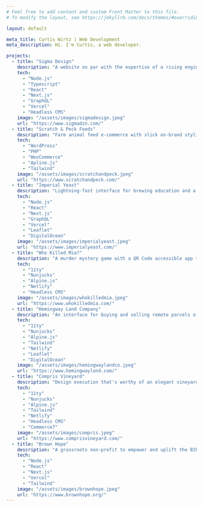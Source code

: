 ```yaml
---
# Feel free to add content and custom Front Matter to this file.
# To modify the layout, see https://jekyllrb.com/docs/themes/#overriding-theme-defaults

layout: default

meta_title: Curtis Wirtz | Web Development
meta_description: Hi. I'm Curtis, a web developer.

projects:
  - title: "Sigma Design"
    description: "A website on par with the expertise of a rising engineering firm. Built in the spirit of engineering, using a cutting-edge stack."
    tech:
      - "Node.js"
      - "Typescript"
      - "React"
      - "Next.js"
      - "GraphQL"
      - "Vercel"
      - "Headless CMS"
    image: "/assets/images/sigmadesign.jpeg"
    url: "https://www.sigmadzn.com/"
  - title: "Scratch & Peck Feeds"
    description: "Farm animal feed e-commerce with slick on-brand styling. Integrates automated orders, wholesale freight shipments, discount programs, and analytics to scale."
    tech:
      - "WordPress"
      - "PHP"
      - "WooCommerce"
      - "Apline.js"
      - "Tailwind"
    image: "/assets/images/scratchandpeck.jpeg"
    url: "https://www.scratchandpeck.com/"
  - title: "Imperial Yeast"
    description: "Lightning-fast interface for brewing education and a brewing yeast e-shop. Complete with brewing calculators, custom map, and parallax scroll decals."
    tech:
      - "Node.js"
      - "React"
      - "Next.js"
      - "GraphQL"
      - "Vercel"
      - "Leaflet"
      - "DigitalOcean"
    image: "/assets/images/imperialyeast.jpeg"
    url: "https://www.imperialyeast.com/"
  - title: "Who Killed Mia?"
    description: "A murder mystery game with a QR Code accessible app to help players crack the case. The timeline was super-tight, but met. Sold at Walmarts and Targets nationwide."
    tech:
      - "11ty"
      - "Nunjucks"
      - "Alpine.js"
      - "Netlify"
      - "Headless CMS"
    image: "/assets/images/whokilledmia.jpeg"
    url: "https://www.whokilledmia.com/"
  - title: "Hemingway Land Company"
    description: "An interface for buying and selling remote parcels of land. Geographical map navigation and design. Emphasis on beautiful photography, thus image optimization is key."
    tech:
      - "11ty"
      - "Nunjucks"
      - "Alpine.js"
      - "Tailwind"
      - "Netlify"
      - "Leaflet"
      - "DigitalOcean"
    image: "/assets/images/hemingwaylandco.jpeg"
    url: "https://www.hemingwayland.com/"
  - title: "Compris Vineyard"
    description: "Design execution that's worthy of an elegant vineyard retreat, with wine e-commerce. Spotify playlist integration to pair a vibe to your vintage."
    tech:
      - "11ty"
      - "Nunjucks"
      - "Alpine.js"
      - "Tailwind"
      - "Netlify"
      - "Headless CMS"
      - "Commerce7"
    image: "/assets/images/compris.jpeg"
    url: "https://www.comprisvineyard.com/"
  - title: "Brown Hope"
    description: "A grassroots non-profit to empower and uplift the BIPOC community of Portland. Vibrantly colored layouts bring a smile to my face."
    tech:
      - "Node.js"
      - "React"
      - "Next.js"
      - "Vercel"
      - "Tailwind"
    image: "/assets/images/brownhope.jpeg"
    url: "https://www.brownhope.org/"
---
```

